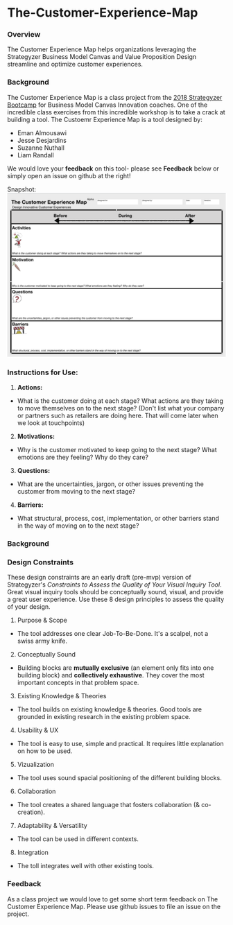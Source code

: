 # The-Customer-Experience-Map

### Overview
The Customer Experience Map helps organizations leveraging the Strategyzer Business Model Canvas and Value Proposition Design streamline and optimize customer experiences.


### Background
The Customer Experience Map is a class project from the [2018 Strategyzer Bootcamp](https://blog.strategyzer.com/posts/2017/12/20/2018-strategyzer-bootcamp-become-a-business-model-innovation-coach) for Business Model Canvas Innovation coaches.  One of the incredible class exercises from this incredible workshop is to take a crack at building a tool.  The Custoemr Experience Map is a tool designed by:

*  Eman Almousawi
*  Jesse Desjardins
*  Suzanne Nuthall
*  Liam Randall

We would love your **feedback** on this tool- please see **Feedback** below or simply open an issue on github at the right!


Snapshot:
![The Customer Experience Map](the-customer-experience-map.png)

### Instructions for Use:

1. **Actions:**
* What is the customer doing at each stage? What actions are they taking to move themselves on to the next stage? (Don't list what your company or partners such as retailers are doing here. That will come later when we look at touchpoints)
2. **Motivations:**
* Why is the customer motivated to keep going to the next stage? What emotions are they feeling? Why do they care?
3. **Questions:**
* What are the uncertainties, jargon, or other issues preventing the customer from moving to the next stage?
4. **Barriers:**
* What structural, process, cost, implementation, or other barriers stand in the way of moving on to the next stage?

### Background


### Design Constraints

These design constraints are an early draft (pre-mvp) version of Strategyzer's *Constraints to Assess the Quality of Your Visual Inquiry Tool*.  Great visual inquiry tools should be conceptually sound, visual, and provide a great user experience.  Use these 8 design principles to assess the quality of your design.

1. Purpose & Scope
* The tool addresses one clear Job-To-Be-Done.  It's a scalpel, not a swiss army knife.
2. Conceptually Sound
* Building blocks are **mutually exclusive** (an element only fits into one building block) and **collectively exhaustive**.  They cover the most important concepts in that problem space.
3. Existing Knowledge & Theories
* The tool builds on existing knowledge & theories.  Good tools are grounded in existing research in the existing problem space.
4. Usability & UX
* The tool is easy to use, simple and practical.  It requires little explanation on how to be used.
5. Vizualization
* The tool uses sound spacial positioning of the different building blocks.
6. Collaboration
* The tool creates a shared language that fosters collaboration (& co-creation).
7. Adaptability & Versatility
*  The tool can be used in different contexts.
8. Integration
* The toll integrates well with other existing tools.

### Feedback

As a class project we would love to get some short term feedback on The Customer Experience Map.  Please use github issues to file an issue on the project.
